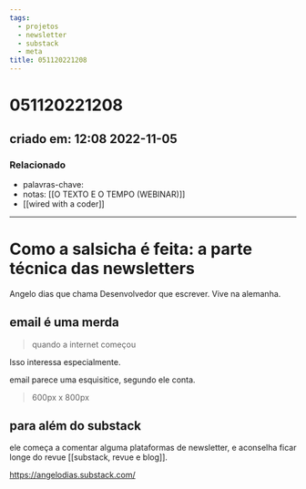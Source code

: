 ```yaml
---
tags:
  - projetos
  - newsletter
  - substack
  - meta
title: 051120221208
---
```

# 051120221208
## criado em: 12:08 2022-11-05

### Relacionado
- palavras-chave: 
- notas: [[O TEXTO E O TEMPO (WEBINAR)]]
- [[wired with a coder]]
---
# Como a salsicha é feita: a parte técnica das newsletters

Angelo dias que chama
Desenvolvedor que escrever. Vive na alemanha.

## email é uma merda
> quando a internet começou

Isso interessa especialmente.

email parece uma esquisitice, segundo ele conta.
>600px x 800px

## para além do substack
ele começa a comentar alguma plataformas de newsletter, e aconselha ficar longe do revue [[substack, revue e blog]].


https://angelodias.substack.com/
